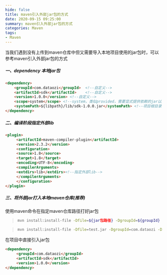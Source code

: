 ```yaml
---
hide: false
title: maven引入外部jar包的方式
date: 2020-09-15 09:25:00
summary: maven引入外部jar包的方式
categories: Maven 
tags:
- Maven
---
```

当我们遇到没有上传到maven仓库中但又需要导入本地项目使用的jar包时，可以参考maven引入外部jar包的方式
<!-- more -->
##### 一、dependency 本地jar包

```html
<dependency>
    <groupId>com.dataozi</groupId>  <!--自定义-->
    <artifactId>sdk</artifactId>    <!--自定义-->
    <version>1.0.0</version> <!--自定义-->
    <scope>system</scope> <!--system，类似provided，需要显式提供依赖的jar以后，Maven就不会在Repository中查找它-->
    <systemPath>${libpath}/lib/sdk-1.0.0.jar</systemPath> <!--项目根目录下的lib文件夹下-->
</dependency> 
```

##### 二、编译阶段指定外部lib

```html
<plugin>
     <artifactId>maven-compiler-plugin</artifactId>
     <version>2.3.2</version>
     <configuration>
     <source>1.8</source>
     <target>1.8</target>
     <encoding>UTF-8</encoding>
     <compilerArguments>
     <extdirs>lib</extdirs><!--指定外部lib-->
     </compilerArguments>
     </configuration>
</plugin>
```

##### 三、将外部jar打入本地maven仓库(推荐)

使用maven命令在指定maven仓库路径打好jar包

> ```sh
> mvn install:install-file -Dfile=${jar包路径} -DgroupId=${groupId} -DartifactId=${artifactId} -Dversion=${指定版本} -Dpackaging=${指定打包方式}
> ```

> ```sh
> mvn install:install-file -Dfile=test.jar -DgroupId=com.dataozi -DartifactId=sdk -Dversion=1.0.0 -Dpackaging=jar
> ```

在项目中直接引入jar包

```html
<dependency>
     <groupId>com.dataozi</groupId>
     <artifactId>sdk</artifactId>
     <version>1.0.0</version>
</dependency>
```
